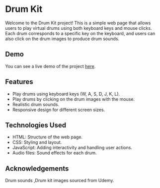 # Drum Kit

Welcome to the Drum Kit project! This is a simple web page that allows users to play virtual drums using both keyboard keys and mouse clicks.
Each drum corresponds to a specific key on the keyboard, and users can also click on the drum images to produce drum sounds.

## Demo

You can see a live demo of the project [here](https://bala-satwika.github.io/PLAYDRUMS/).

## Features

- Play drums using keyboard keys (W, A, S, D, J, K, L).
- Play drums by clicking on the drum images with the mouse.
- Realistic drum sounds.
- Responsive design for different screen sizes.

## Technologies Used

- HTML: Structure of the web page.
- CSS: Styling and layout.
- JavaScript: Adding interactivity and handling user actions.
- Audio files: Sound effects for each drum.

## Acknowledgements
Drum sounds ,Drum kit images sourced from Udemy.


